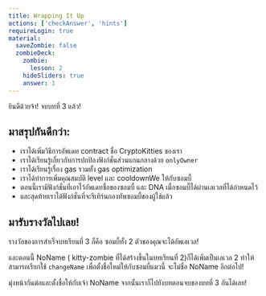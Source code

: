 ```yaml
---
title: Wrapping It Up
actions: ['checkAnswer', 'hints']
requireLogin: true
material:
  saveZombie: false
  zombieDeck:
    zombie:
      lesson: 2
    hideSliders: true
    answer: 1
---
```


ยินดีด้วยจ้า! จบบทที่ 3 แล้ว!

## มาสรุปกันดีกว่า:

- เราได้เพิ่มวิธีการอัพเดท contract ชื่อ CryptoKitties ของเรา
- เราได้เรียนรู้เกี่ยวกับการปกป้องฟังก์ชั่นส่วนแกนกลางด้วย `onlyOwner`
- เราได้เรียนรู้เรื่อง gas รวมทั้ง gas optimization
- เราได้ทำการเพิ่มคุณสมบัติ level และ cooldownWe ให้กับซอมบี้
- ตอนนี้เรามีฟังก์ชั่นที่เอาไว้อัพเดทชื่อของซอมบี้ และ DNA เมื่อซอมบี้ได้ผ่านเลเวลที่ได้กำหนดไว้
- และสุดท้ายเราได้ฟังก์ชั่นที่จะรีเทิร์นกองทัพซอมบี้ของผู้ใช้แล้ว

## มารับรางวัลไปเลย!

รางวัลของการสำเร็จบทเรียนที่ 3 ก็คือ ซอมบี้ทั้ง 2 ตัวของคุณจะได้อัพเลเวล!

และตอนนี้ NoName ( kitty-zombie ที่ได้สร้างขึ้นในบทเรียนที่ 2)ก็ได้เพิ่มเป็นเลเวล 2 ทำให้สามารถเรียกใช้ `changeName` เพื่อตั้งชื่อใหม่ให้กับซอมบี้แมวนี้ จะไม่ชื่อ NoName อีกต่อไป!

มุ่งหน้ากันต่อและตั้งชื่อให้กับเจ้า NoName จากนั้นเราก็ไปยังบทตอนจบของบทที่ 3 กันได้เลย!
